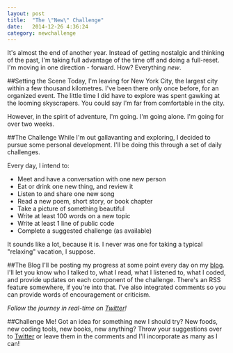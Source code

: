 ```yaml
---
layout: post
title:  "The \"New\" Challenge"
date:   2014-12-26 4:36:24
category: newchallenge
---
```

It's almost the end of another year. Instead of getting nostalgic and thinking of the past, I'm taking full advantage of the time off and doing a full-reset. I'm moving in one direction - forward. How? Everything _new_.

##Setting the Scene
Today, I'm leaving for New York City, the largest city within a few thousand kilometres. I've been there only once before, for an organized event. The little time I did have to explore was spent gawking at the looming skyscrapers. You could say I'm far from comfortable in the city.

However, in the spirit of adventure, I'm going. I'm going alone. I'm going for over two weeks.

##The Challenge
While I'm out gallavanting and exploring, I decided to pursue some personal development. I'll be doing this through a set of daily challenges.

Every day, I intend to:
<ul>
<li>Meet and have a conversation with one new person</li>
<li>Eat or drink one new thing, and review it</li>
<li>Listen to and share one new song</li>
<li>Read a new poem, short story, or book chapter</li>
<li>Take a picture of something beautiful</li>
<li>Write at least 100 words on a new topic</li>
<li>Write at least 1 line of public code</li>
<li>Complete a suggested challenge (as available)</li>
</ul>

It sounds like a lot, because it is. I never was one for taking a typical "relaxing" vacation, I suppose.

##The Blog
I'll be posting my progress at some point every day on my [blog][blog]. I'll let you know who I talked to, what I read, what I listened to, what I coded, and provide updates on each component of the challenge. There's an RSS feature somewhere, if you're into that. I've also integrated comments so you can provide words of encouragement or criticism.

_Follow the journey in real-time on [Twitter][twitter]!_

##Challenge Me!
Got an idea for something new I should try? New foods, new coding tools, new books, new anything? Throw your suggestions over to [Twitter][twitter] or leave them in the comments and I'll incorporate as many as I can!

[twitter]: http://twitter.com/arielle_van
[blog]: http://blog.ariari.io
